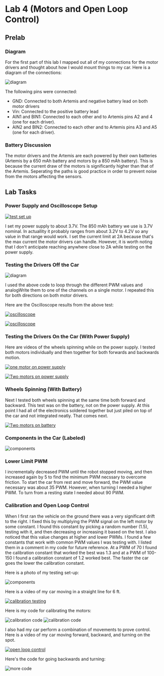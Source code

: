 # Lab 4 (Motors and Open Loop Control)

## Prelab

### Diagram

For the first part of this lab I mapped out all of my connections for the motor drivers and thought about how I would mount things to my car. Here is a diagram of the connections: 

![diagram](files/lab4Diagram.png)

The following pins were connected: 

- GND: Connected to both Artemis and negative battery lead on both motor drivers
- Vin: Connected to the positive battery lead
- AIN1 and BIN1: Connected to each other and to Artemis pins A2 and 4 (one for each driver).
- AIN2 and BIN2: Connected to each other and to Artemis pins A3 and A5 (one for each driver).

### Battery Discussion

The motor drivers and the Artemis are each powered by their own batteries (Artemis by a 650 mAh battery and motors by a 850 mAh battery). This is because the current draw of the motors is significantly higher than that of the Artemis. Seperating the paths is good practice in order to prevent noise from the motors affecting the sensors. 

## Lab Tasks

### Power Supply and Oscilloscope Setup

[![test set up](files/bench_test_set_up_thumbnail.jpg)](https://youtu.be/DVE2TGSrQys)

I set my power supply to about 3.7V. The 850 mAh battery we use is 3.7V nominal. In actuallity it probably ranges from about 3.2V to 4.2V so any value in that range would work. I set the current limit at 2A because that's the max current the motor drivers can handle. However, it is worth noting that I don't anticipate reaching anywhere close to 2A while testing on the power supply.

### Testing the Drivers Off the Car

![diagram](files/Lab4_pwm_test.png)

I used the above code to loop through the different PWM values and analogWrite them to one of the channels on a single motor. I repeated this for both directions on both motor drivers. 

Here are the Oscilloscope results from the above test: 

[![oscilloscope](files/oscilloscope_test_1_thumbnail.jpg)](https://youtu.be/fF6gCjPj_0M)

[![oscilloscope](files/oscilloscope_test_2_thumbnail.jpg)](https://youtu.be/xf4KXScc2-Y)

### Testing the Drivers On the Car (With Power Supply)

Here are videos of the wheels spinning while on the power supply. I tested both motors individually and then together for both forwards and backwards motion. 

[![one motor on power supply](files/two_wheels_power_supply_thumbnail.jpg)](https://youtu.be/lVUizTtC_xs)

[![Two motors on power supply](files/four_wheels_power_supply_thumbnail.jpg)](https://youtu.be/0d5_rjXq3sE)


### Wheels Spinning (With Battery)

Next I tested both wheels spinning at the same time both forward and backward. This test was on the battery, not on the power supply. At this point I had all of the electronics soldered together but just piled on top of the car and not integrated neatly. That comes next. 

[![Two motors on battery](files/four_wheels_battery_thumbnail.png)](https://youtube.com/shorts/xLMQMZAlw9k?feature=share)

### Components in the Car (Labeled)

![components](files/lab4_car_layout.jpeg)

### Lower Limit PWM

I incrementally decreased PWM until the robot stopped moving, and then increased again by 5 to find the minimum PWM necssary to overcome friction. To start the car from rest and move forward, the PWM value necessary was about 35 PWM. However, when turning I needed a higher PWM. To turn from a resting state I needed about 90 PWM. 

### Calibration and Open Loop Control

When I first ran the vehicle on the ground there was a very significant drift to the right. I fixed this by multiplying the PWM signal on the left motor by some constant. I found this constant by picking a random number (1.5), testing with it, and then decreasing or increasing it based on the test. I also noticed that this value changes at higher and lower PWMs. I found a few constants that work with common PWM values I was testing with. I listed them in a comment in my code for future reference. At a PWM of 70 I found the calibration constant that worked the best was 1.3 and at a PWM of 100-150 I found a calibration constant of 1.2 worked best. The faster the car goes the lower the calibration constant.

Here is a photo of my testing set-up:

![components](files/lab4_test_setup_callibration.jpeg)

Here is a video of my car moving in a straight line for 6 ft.

[![calibration testing](files/Open_Loop_Calibration_thumbnail.png)](https://youtube.com/shorts/gO3iIBNBw1w?feature=share)

Here is my code for calibrating the motors: 

![calibration code](files/lab4_calibration_code_1.png)
![calibration code](files/lab4_calibration_code_2.png)

I also had my car perform a combination of movements to prove control. Here is a video of my car moving forward, backward, and turning on the spot. 

[![open loop control](files/Open_Loop_multiple_commands_thumbnail.png)](https://youtube.com/shorts/C2MTlM1CSnM?feature=share)

Here's the code for going backwards and turning: 

![more code](files/lab4_backwards_turning_code.png)
